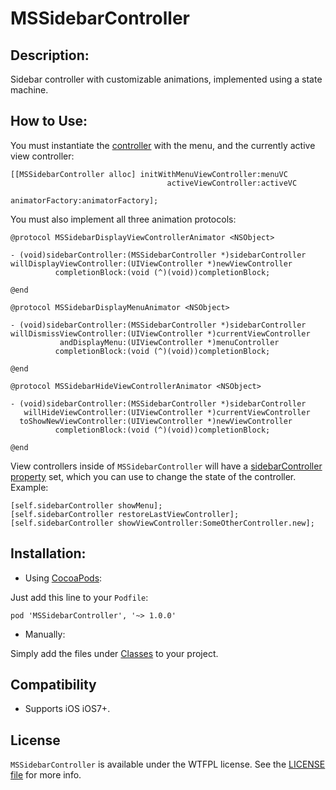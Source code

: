 MSSidebarController
===================

## Description:
Sidebar controller with customizable animations, implemented using a state machine.

## How to Use:

You must instantiate the [controller](MSSidebarController/Classes/Public/MSSidebarController.h) with the menu, and the currently active view controller:
```objc
[[MSSidebarController alloc] initWithMenuViewController:menuVC
                                   activeViewController:activeVC
                                        animatorFactory:animatorFactory];
```

You must also implement all three animation protocols:
```objc
@protocol MSSidebarDisplayViewControllerAnimator <NSObject>

- (void)sidebarController:(MSSidebarController *)sidebarController
willDisplayViewController:(UIViewController *)newViewController
          completionBlock:(void (^)(void))completionBlock;

@end

@protocol MSSidebarDisplayMenuAnimator <NSObject>

- (void)sidebarController:(MSSidebarController *)sidebarController
willDismissViewController:(UIViewController *)currentViewController
           andDisplayMenu:(UIViewController *)menuController
          completionBlock:(void (^)(void))completionBlock;

@end

@protocol MSSidebarHideViewControllerAnimator <NSObject>

- (void)sidebarController:(MSSidebarController *)sidebarController
   willHideViewController:(UIViewController *)currentViewController
  toShowNewViewController:(UIViewController *)newViewController
          completionBlock:(void (^)(void))completionBlock;

@end
```

View controllers inside of ```MSSidebarController``` will have a [sidebarController property](MSSidebarController/Classes/Public/UIViewController+MSSidebarController.h) set,
which you can use to change the state of the controller. Example:
```objc
[self.sidebarController showMenu];
[self.sidebarController restoreLastViewController];
[self.sidebarController showViewController:SomeOtherController.new];
```

## Installation:
- Using [CocoaPods](http://cocoapods.org/):

Just add this line to your `Podfile`:

```
pod 'MSSidebarController', '~> 1.0.0'
```

- Manually:

Simply add the files under [Classes](MSSidebarController/Classes) to your project.

## Compatibility

- Supports iOS iOS7+.

## License
`MSSidebarController` is available under the WTFPL license. See the [LICENSE file](LICENSE) for more info.
